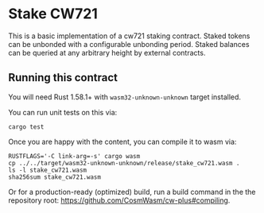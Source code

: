 # Stake CW721

This is a basic implementation of a cw721 staking contract. Staked tokens can be unbonded with a configurable unbonding period. Staked balances can be queried at any arbitrary height by external contracts.

## Running this contract

You will need Rust 1.58.1+ with `wasm32-unknown-unknown` target installed.

You can run unit tests on this via:

`cargo test`

Once you are happy with the content, you can compile it to wasm via:

```
RUSTFLAGS='-C link-arg=-s' cargo wasm
cp ../../target/wasm32-unknown-unknown/release/stake_cw721.wasm .
ls -l stake_cw721.wasm
sha256sum stake_cw721.wasm
```

Or for a production-ready (optimized) build, run a build command in the the repository root: https://github.com/CosmWasm/cw-plus#compiling.
